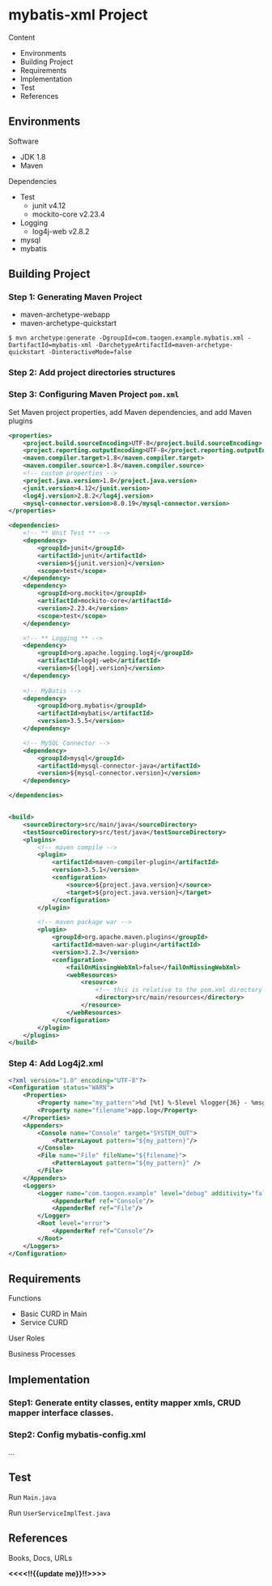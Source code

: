 # mybatis-xml Project

Content

- Environments
- Building Project
- Requirements
- Implementation
- Test
- References



## Environments

Software

- JDK 1.8
- Maven

Dependencies

- Test
  - junit v4.12
  - mockito-core v2.23.4
- Logging
  - log4j-web v2.8.2
- mysql
- mybatis



## Building Project

### Step 1: Generating Maven Project

- maven-archetype-webapp 
- maven-archetype-quickstart

```shell
$ mvn archetype:generate -DgroupId=com.taogen.example.mybatis.xml -DartifactId=mybatis-xml -DarchetypeArtifactId=maven-archetype-quickstart -DinteractiveMode=false
```

### Step 2: Add project directories structures  

### Step 3: Configuring Maven Project `pom.xml`

Set Maven project properties, add Maven dependencies, and add Maven plugins

```xml
<properties>
    <project.build.sourceEncoding>UTF-8</project.build.sourceEncoding>
    <project.reporting.outputEncoding>UTF-8</project.reporting.outputEncoding>
    <maven.compiler.target>1.8</maven.compiler.target>
    <maven.compiler.source>1.8</maven.compiler.source>
    <!-- custom properties -->
    <project.java.version>1.8</project.java.version>
    <junit.version>4.12</junit.version>
    <log4j.version>2.8.2</log4j.version>
    <mysql-connector.version>8.0.19</mysql-connector.version>
</properties>

<dependencies>
    <!-- ** Unit Test ** -->
    <dependency>
        <groupId>junit</groupId>
        <artifactId>junit</artifactId>
        <version>${junit.version}</version>
        <scope>test</scope>
    </dependency>
    <dependency>
        <groupId>org.mockito</groupId>
        <artifactId>mockito-core</artifactId>
        <version>2.23.4</version>
        <scope>test</scope>
    </dependency>

    <!-- ** Logging ** -->
    <dependency>
        <groupId>org.apache.logging.log4j</groupId>
        <artifactId>log4j-web</artifactId>
        <version>${log4j.version}</version>
    </dependency>
	
    <!-- MyBatis -->
    <dependency>
        <groupId>org.mybatis</groupId>
        <artifactId>mybatis</artifactId>
        <version>3.5.5</version>
    </dependency>

    <!-- MySQL Connector -->
    <dependency>
        <groupId>mysql</groupId>
        <artifactId>mysql-connector-java</artifactId>
        <version>${mysql-connector.version}</version>
    </dependency>

</dependencies>


<build>
    <sourceDirectory>src/main/java</sourceDirectory>
    <testSourceDirectory>src/test/java</testSourceDirectory>
    <plugins>
        <!-- maven compile -->
        <plugin>
            <artifactId>maven-compiler-plugin</artifactId>
            <version>3.5.1</version>
            <configuration>
                <source>${project.java.version}</source>
                <target>${project.java.version}</target>
            </configuration>
        </plugin>

        <!-- maven package war -->
        <plugin>
            <groupId>org.apache.maven.plugins</groupId>
            <artifactId>maven-war-plugin</artifactId>
            <version>3.2.3</version>
            <configuration>
                <failOnMissingWebXml>false</failOnMissingWebXml>
                <webResources>
                    <resource>
                        <!-- this is relative to the pom.xml directory -->
                        <directory>src/main/resources</directory>
                    </resource>
                </webResources>
            </configuration>
        </plugin>
    </plugins>
</build>
```

### Step 4: Add Log4j2.xml

```xml
<?xml version="1.0" encoding="UTF-8"?>
<Configuration status="WARN">
    <Properties>
        <Property name="my_pattern">%d [%t] %-5level %logger{36} - %msg%n</Property>
        <Property name="filename">app.log</Property>
    </Properties>
    <Appenders>
        <Console name="Console" target="SYSTEM_OUT">
            <PatternLayout pattern="${my_pattern}"/>
        </Console>
        <File name="File" fileName="${filename}">
            <PatternLayout pattern="${my_pattern}" />
        </File>
    </Appenders>
    <Loggers>
        <Logger name="com.taogen.example" level="debug" additivity="false">
            <AppenderRef ref="Console"/>
            <AppenderRef ref="File"/>
        </Logger>
        <Root level="error">
            <AppenderRef ref="Console"/>
        </Root>
    </Loggers>
</Configuration>
```



## Requirements

Functions

- Basic CURD in Main
- Service CURD

User Roles

Business Processes

## Implementation

### Step1: Generate entity classes, entity mapper xmls, CRUD mapper interface classes.

### Step2: Config mybatis-config.xml



...

## Test

Run `Main.java`

Run `UserServiceImplTest.java`

## References

Books, Docs, URLs

**<<<<!!{{update me}}!!>>>>**